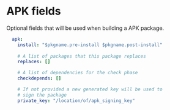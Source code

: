 # APK fields

Optional fields that will be used when building a APK package.

```yaml
  apk:
    install: "$pkgname.pre-install $pkgname.post-install"
    
    # A list of packages that this package replaces
    replaces: []

    # A list of dependencies for the check phase
    checkdepends: []

    # If not provided a new generated key will be used to
    # sign the package
    private_key: "/location/of/apk_signing_key"
```
